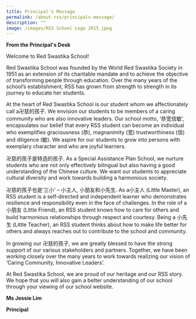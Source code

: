 ```yaml
---
title: Principal's Message
permalink: /about-rss/principals-message/
description: ""
image: /images/RSS School Logo 2015.jpeg
---
```

**From the Principal's Desk**

Welcome to Red Swastika School!

Red Swastika School was founded by the World Red Swastika Society in 1951 as an extension of its charitable mandate and to achieve the objective of transforming people through education. Over the many years of the school’s establishment, RSS has grown from strength to strength in its journey to educate her students.

At the heart of Red Swastika School is our student whom we affectionately call a卍慈的孩子. We envision our students to be members of a caring community who are also innovative leaders. Our school motto, ‘恭宽信敏’, encapsulates our belief that every RSS student can become an individual who exemplifies graciousness (恭), magnanimity (宽) trustworthiness (信) and diligence (敏). We aspire for our students to grow into persons with exemplary character and who are joyful learners.

卍慈的孩子是特选的孩子. As a Special Assistance Plan School, we nurture students who are not only effectively bilingual but also having a good understanding of the Chinese culture. We want our students to appreciate cultural diversity and work towards building a harmonious society.

卍慈的孩子也是‘三小' – 小主人, 小朋友和小先生. As a小主人 (Little Master), an RSS student is a self-directed and independent learner who demonstrates resilience and responsibility even in the face of challenges. In the role of a 小朋友 (Little Friend), an RSS student knows how to care for others and build harmonious relationships through respect and courtesy. Being a 小先生 (Little Teacher), an RSS student thinks about how to make life better for others and always reaches out to contribute to the school and community.

In growing our 卍慈的孩子, we are greatly blessed to have the strong support of our various stakeholders and partners. Together, we have been working closely over the many years to work towards realizing our vision of ‘Caring Community, Innovative Leaders’.

At Red Swastika School, we are proud of our heritage and our RSS story. We hope that you will also gain a better understanding of our school through your viewing of our school website.

**Ms Jessie Lim**

**Principal**